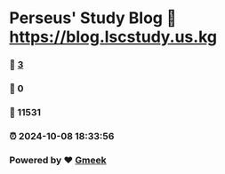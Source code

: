# Perseus' Study Blog :link: https://blog.lscstudy.us.kg 
### :page_facing_up: [3](https://blog.lscstudy.us.kg/tag.html) 
### :speech_balloon: 0 
### :hibiscus: 11531 
### :alarm_clock: 2024-10-08 18:33:56 
### Powered by :heart: [Gmeek](https://github.com/Meekdai/Gmeek)
